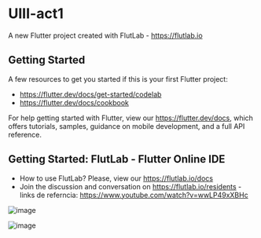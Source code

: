 # UIII-act1

A new Flutter project created with FlutLab - https://flutlab.io

## Getting Started

A few resources to get you started if this is your first Flutter project:

- https://flutter.dev/docs/get-started/codelab
- https://flutter.dev/docs/cookbook

For help getting started with Flutter, view our
https://flutter.dev/docs, which offers tutorials,
samples, guidance on mobile development, and a full API reference.

## Getting Started: FlutLab - Flutter Online IDE

- How to use FlutLab? Please, view our https://flutlab.io/docs
- Join the discussion and conversation on https://flutlab.io/residents
-links de referncia:
https://www.youtube.com/watch?v=wwLP49xXBHc

![image](https://github.com/MatusG128/UIII-act1/assets/143744150/d1d7e0cf-b33c-4f2c-b7fd-caa287b9b6ef)

![image](https://github.com/MatusG128/UIII-act1/assets/143744150/ef825482-d990-4c40-8a38-4f6cb3293329)

